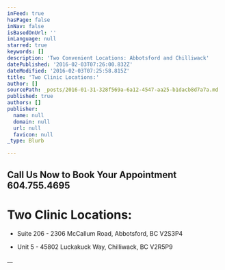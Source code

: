 ```yaml
---
inFeed: true
hasPage: false
inNav: false
isBasedOnUrl: ''
inLanguage: null
starred: true
keywords: []
description: 'Two Convenient Locations: Abbotsford and Chilliwack'
datePublished: '2016-02-03T07:26:00.832Z'
dateModified: '2016-02-03T07:25:58.815Z'
title: 'Two Clinic Locations:'
author: []
sourcePath: _posts/2016-01-31-328f569a-6a12-4547-aa25-b1dacb8d7a7a.md
published: true
authors: []
publisher:
  name: null
  domain: null
  url: null
  favicon: null
_type: Blurb

---
```

## Call Us Now to Book Your Appointment 604.755.4695

# Two Clinic Locations:

* Suite 206 - 2306 McCallum Road, Abbotsford, BC V2S3P4

* Unit 5 - 45802 Luckakuck Way, Chilliwack, BC V2R5P9

__